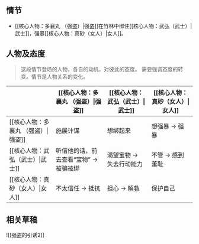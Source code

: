 ## 情节

- [[核心人物：多襄丸 （强盗）|强盗]]在竹林中绑住[[核心人物：武弘（武士）|武士]]，强暴[[核心人物：真砂（女人）|女人]]。

## 人物及态度

> 这段情节登场的人物，各自的动机，对彼此的态度。
> 需要强调态度的转变。情节是人物关系的变化。

|                       | [[核心人物：多襄丸 （强盗）\|强盗]]  | [[核心人物：武弘（武士）\|武士]] | [[核心人物：真砂（女人）\|女人]] |
| --------------------- | ---------------------- | ------------------- | ------------------- |
| [[核心人物：多襄丸 （强盗）\|强盗]] | 施展计谋                   | 想绑起来                | 想强暴 -> 强暴           |
| [[核心人物：武弘（武士）\|武士]]   | 听信他的话，前去查看“宝物” -> 被骗被绑 | 渴望宝物 -> 失去行动能力      | 不管 -> 感到羞耻          |
| [[核心人物：真砂（女人）\|女人]]   | 不太信任 -> 抵抗             | 担心 -> 解救            | 保护自己                |

## 相关草稿

![[强盗的引诱2]]

